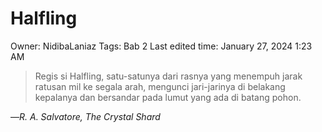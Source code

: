 # Halfling

Owner: NidibaLaniaz
Tags: Bab 2
Last edited time: January 27, 2024 1:23 AM

> Regis si Halfling, satu-satunya dari rasnya yang menempuh jarak ratusan mil ke segala arah, mengunci jari-jarinya di belakang kepalanya dan bersandar pada lumut yang ada di batang pohon.

—*R. A. Salvatore, The Crystal Shard*
>